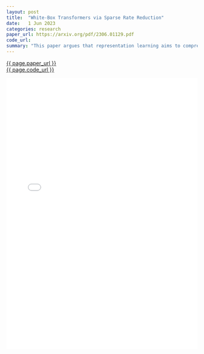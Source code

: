 ```yaml
---
layout: post
title:  "White-Box Transformers via Sparse Rate Reduction"
date:   1 Jun 2023
categories: research
paper_url: https://arxiv.org/pdf/2306.01129.pdf
code_url: 
summary: "This paper argues that representation learning aims to compress data into low-dimensional Gaussian distributions, evaluated by a unified objective called sparse rate reduction. It interprets popular deep networks, like transformers, as iterative optimizers of this objective. Specifically, it shows how transformer blocks, through alternating optimization, compress and sparsify data representations. This approach yields mathematically interpretable transformer-like networks that effectively compress and sparsify large-scale data, achieving competitive performance on datasets like ImageNet. The code is available online."
---
```


<style>
.responsive-pdf-container {
    overflow: hidden;
    padding-top: 141.42%; /* 16:9 Aspect Ratio, adjust as needed */
    position: relative;
}

.responsive-pdf-container iframe {
    border: none;
    height: 100%;
    left: 0;
    position: absolute;
    top: 0;
    width: 100%;
}
</style>

<a href="{{ page.paper_url }}">{{ page.paper_url }}</a><br>
<a href="{{ page.code_url }}">{{ page.code_url }}</a>

<div class="responsive-pdf-container">
    <iframe src="{{ page.paper_url }}" style="border: none;"></iframe>
</div>
